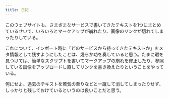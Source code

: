 ```yaml
---
title: 日記
---
```


このウェブサイトも、さまざまなサービスで書いてきたテキストを1つにまとめているせいで、いろいろとマークアップが崩れたり、画像のリンクが切れてしまったりしている。

これについて、インポート時に「どのサービスから持ってきたテキストか」をメタ情報として残すようにしたことは、幾らか功を奏していると思う。たまに暇を見つけては、簡単なスクリプトを書いてマークアップの崩れを修正したり、参照している画像をアップロードし直してリンクを書き換えたりということをやっている。

何にせよ、過去のテキストを若気の至りなどと一蹴して消してしまったりせず、しっかりと残しておけているというのは良いことだと思う。
